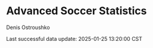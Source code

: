 # Advanced Soccer Statistics
Denis Ostroushko

<!-- gfm -->

Last successful data update: 2025-01-25 13:20:00 CST
